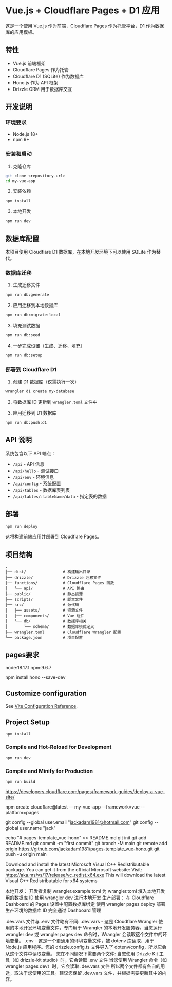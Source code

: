 # Vue.js + Cloudflare Pages + D1 应用

这是一个使用 Vue.js 作为前端，Cloudflare Pages 作为托管平台，D1 作为数据库的应用模板。

## 特性

- Vue.js 前端框架
- Cloudflare Pages 作为托管
- Cloudflare D1 (SQLite) 作为数据库 
- Hono.js 作为 API 框架
- Drizzle ORM 用于数据库交互

## 开发说明

### 环境要求

- Node.js 18+
- npm 9+

### 安装和启动

1. 克隆仓库
```bash
git clone <repository-url>
cd my-vue-app
```

2. 安装依赖
```bash
npm install
```

3. 本地开发
```bash
npm run dev
```

## 数据库配置

本项目使用 Cloudflare D1 数据库，在本地开发环境下可以使用 SQLite 作为替代。

### 数据库迁移

1. 生成迁移文件
```bash
npm run db:generate
```

2. 应用迁移到本地数据库
```bash
npm run db:migrate:local
```

3. 填充测试数据
```bash
npm run db:seed
```

4. 一步完成设置（生成、迁移、填充）
```bash
npm run db:setup
```

### 部署到 Cloudflare D1

1. 创建 D1 数据库（仅需执行一次）
```bash
wrangler d1 create my-database
```

2. 将数据库 ID 更新到 `wrangler.toml` 文件中

3. 应用迁移到 D1 数据库
```bash
npm run db:push:d1
```

## API 说明

系统包含以下 API 端点：

- `/api` - API 信息
- `/api/hello` - 测试接口
- `/api/env` - 环境信息
- `/api/config` - 系统配置
- `/api/tables` - 数据库表列表
- `/api/tables/:tableName/data` - 指定表的数据

## 部署

```bash
npm run deploy
```

这将构建前端应用并部署到 Cloudflare Pages。

## 项目结构

```
.
├── dist/                # 构建输出目录
├── drizzle/             # Drizzle 迁移文件
├── functions/           # Cloudflare Pages 函数
│   └── api/             # API 路由
├── public/              # 静态资源
├── scripts/             # 脚本文件
├── src/                 # 源代码
│   ├── assets/          # 资源文件
│   ├── components/      # Vue 组件
│   └── db/              # 数据库相关
│       └── schema/      # 数据库模式定义
├── wrangler.toml        # Cloudflare Wrangler 配置
└── package.json         # 项目配置
```

## pages要求
node:18.17.1
npm:9.6.7


npm install hono --save-dev


## Customize configuration

See [Vite Configuration Reference](https://vite.dev/config/).

## Project Setup

```sh
npm install
```

### Compile and Hot-Reload for Development

```sh
npm run dev
```

### Compile and Minify for Production

```sh
npm run build
```


https://developers.cloudflare.com/pages/framework-guides/deploy-a-vue-site/

npm create cloudflare@latest -- my-vue-app --framework=vue --platform=pages


git config --global user.email "jackadam1981@hotmail.com"
git config --global user.name "jack"

echo "# pages-template_vue-hono" >> README.md
git init
git add README.md
git commit -m "first commit"
git branch -M main
git remote add origin https://github.com/jackadam1981/pages-template_vue-hono.git
git push -u origin main

Download and install the latest Microsoft Visual C++ Redistributable package. You can get it from the official Microsoft website:
Visit: https://aka.ms/vs/17/release/vc_redist.x64.exe
This will download the latest Visual C++ Redistributable for x64 systems

本地开发：
开发者复制 wrangler.example.toml 为 wrangler.toml
填入本地开发用的数据库 ID
使用 wrangler dev 进行本地开发
生产部署：
在 Cloudflare Dashboard 的 Pages 设置中配置数据库绑定
使用 wrangler pages deploy 部署
生产环境的数据库 ID 完全通过 Dashboard 管理


.dev.vars 文件与 .env 文件略有不同:
.dev.vars - 这是 Cloudflare Wrangler 使用的本地开发环境变量文件，专门用于 Wrangler 的本地开发服务器。当您运行 wrangler dev 或 wrangler pages dev 命令时，Wrangler 会读取这个文件中的环境变量。
.env - 这是一个更通用的环境变量文件，被 dotenv 库读取，用于 Node.js 应用程序。您的 drizzle.config.ts 文件导入了 dotenv/config，所以它会从这个文件中读取变量。
您在不同情况下需要两个文件:
当您使用 Drizzle Kit 工具（如 drizzle-kit studio）时，它会读取 .env 文件
当您使用 Wrangler 命令（如 wrangler pages dev）时，它会读取 .dev.vars 文件
所以两个文件都有各自的用途，取决于您使用的工具。建议您保留 .dev.vars 文件，并根据需要更新其中的内容。